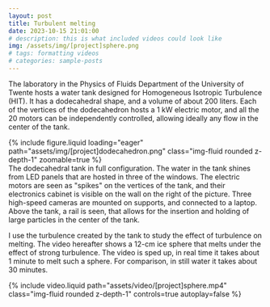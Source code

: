 ```yaml
---
layout: post
title: Turbulent melting
date: 2023-10-15 21:01:00
# description: this is what included videos could look like
img: /assets/img/[project]sphere.png
# tags: formatting videos
# categories: sample-posts
---
```


The laboratory in the Physics of Fluids Department of the University of Twente hosts a water tank designed for Homogeneous Isotropic Turbulence (HIT). It has a dodecahedral shape, and a volume of about 200 liters. Each of the vertices of the dodecahedron hosts a 1 kW electric motor, and all the 20 motors can be independently controlled, allowing ideally any flow in the center of the tank. 

<div class="row mt-3">
    <div class="col-sm mt-3 mt-md-0">
        {% include figure.liquid loading="eager" path="assets/img/[project]dodecahedron.png" class="img-fluid rounded z-depth-1" zoomable=true %}
    </div>
</div>
<div class="caption">
    The dodecahedral tank in full configuration. The water in the tank shines from LED panels that are hosted in three of the windows. The electric motors are seen as "spikes" on the vertices of the tank, and their electronics cabinet is visible on the wall on the right of the picture. Three high-speed cameras are mounted on supports, and connected to a laptop. Above the tank, a rail is seen, that allows for the insertion and holding of large particles in the center of the tank. 
</div>

I use the turbulence created by the tank to study the effect of turbulence on melting. The video hereafter shows a 12-cm ice sphere that melts under the effect of strong turbulence. The video is sped up, in real time it takes about 1 minute to melt such a sphere. For comparison, in still water it takes about 30 minutes. 

<div class="col-sm mt-3 mt-md-0">
    {% include video.liquid path="assets/video/[project]sphere.mp4" class="img-fluid rounded z-depth-1" controls=true autoplay=false %}
</div>
